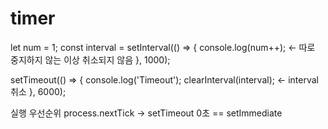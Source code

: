 # timer

let num = 1;
const interval = setInterval(() => {
console.log(num++); <- 따로 중지하지 않는 이상 취소되지 않음
}, 1000);

setTimeout(() => {
console.log('Timeout');
clearInterval(interval); <- interval 취소
}, 6000);

실행 우선순위
process.nextTick -> setTimeout 0초 == setImmediate
